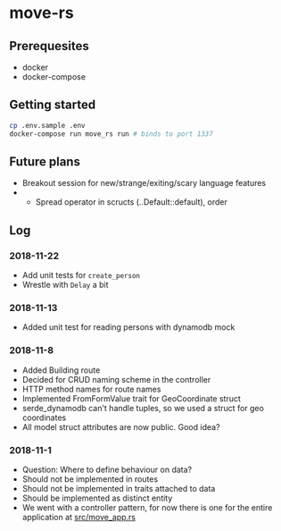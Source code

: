 # move-rs

## Prerequesites

* docker
* docker-compose

## Getting started

```sh
cp .env.sample .env
docker-compose run move_rs run # binds to port 1337
```

## Future plans

* Breakout session for new/strange/exiting/scary language features
* * Spread operator in scructs (..Default::default), order

## Log

### 2018-11-22
* Add unit tests for `create_person`
* Wrestle with `Delay` a bit

### 2018-11-13
* Added unit test for reading persons with dynamodb mock

### 2018-11-8

* Added Building route
* Decided for CRUD naming scheme in the controller
* HTTP method names for route names
* Implemented FromFormValue trait for GeoCoordinate struct
* serde_dynamodb can't handle tuples, so we used a struct for geo coordinates
* All model struct attributes are now public. Good idea?

### 2018-11-1 

* Question: Where to define behaviour on data?
* Should not be implemented in routes
* Should not be implemented in traits attached to data
* Should be implemented as distinct entity
* We went with a controller pattern, for now there is one for the entire application at [src/move_app.rs](./src/move_app.rs)
